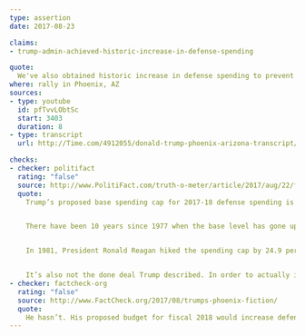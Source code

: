 ```yaml
---
type: assertion
date: 2017-08-23

claims:
- trump-admin-achieved-historic-increase-in-defense-spending

quote:
  We've also obtained historic increase in defense spending to prevent and deter conflict.
where: rally in Phoenix, AZ
sources:
- type: youtube
  id: pfTvvLObtSc
  start: 3403
  duration: 8
- type: transcript
  url: http://Time.com/4912055/donald-trump-phoenix-arizona-transcript/

checks:
- checker: politifact
  rating: "false"
  source: http://www.PolitiFact.com/truth-o-meter/article/2017/aug/22/fact-checking-president-donald-trumps-campaign-ral/
  quote:
    Trump’s proposed base spending cap for 2017-18 defense spending is $603 billion, a 9.4 percent increase.


    There have been 10 years since 1977 when the base level has gone up by more than that, and in some years, the increase more than doubled Trump’s.


    In 1981, President Ronald Reagan hiked the spending cap by 24.9 percent and by 20.4 percent the following year. More recently, President George W. Bush bumped spending by 10 percent in 2009.


    It’s also not the done deal Trump described. In order to actually increase defense spending, Congress will have to appropriate the funding and raise the budget cap.
- checker: factcheck-org
  rating: "false"
  source: http://www.FactCheck.org/2017/08/trumps-phoenix-fiction/
  quote:
    He hasn’t. His proposed budget for fiscal 2018 would increase defense spending by 5 percent — far less than the double-digit increases under Presidents George W. Bush, Ronald Reagan and Jimmy Carter.
---
```


